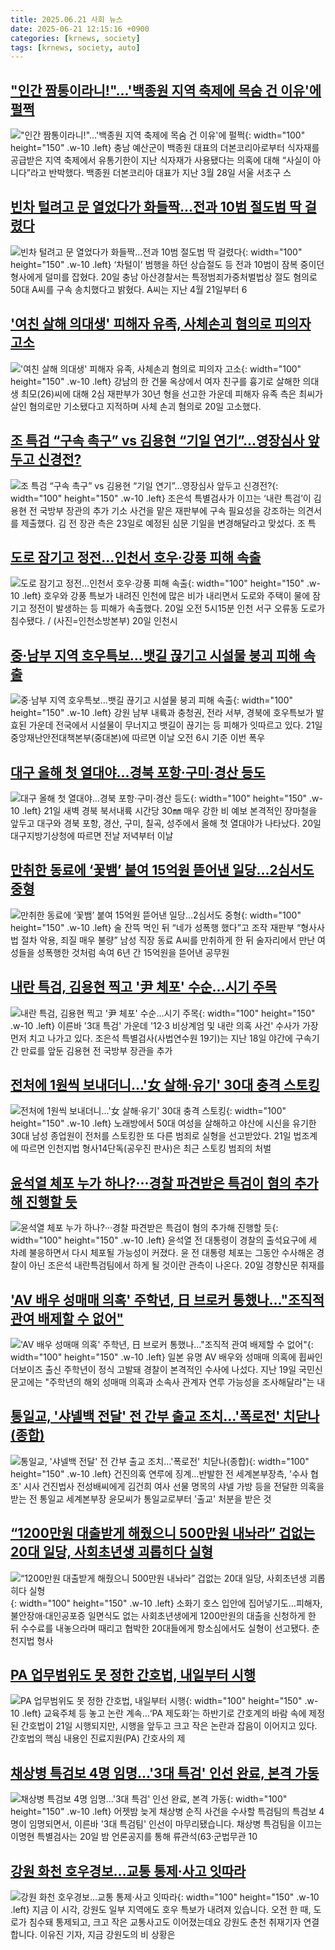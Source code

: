 ```yaml
---
title: 2025.06.21 사회 뉴스
date: 2025-06-21 12:15:16 +0900
categories: [krnews, society]
tags: [krnews, society, auto]
---
```

## ["인간 짬통이라니!"...'백종원 지역 축제에 목숨 건 이유'에 펄쩍](https://n.news.naver.com/mnews/article/018/0006045152)

!["인간 짬통이라니!"...'백종원 지역 축제에 목숨 건 이유'에 펄쩍](https://mimgnews.pstatic.net/image/origin/018/2025/06/20/6045152.jpg?type=nf220_150){: width="100" height="150" .w-10 .left}
충남 예산군이 백종원 대표의 더본코리아로부터 식자재를 공급받은 지역 축제에서 유통기한이 지난 식자재가 사용됐다는 의혹에 대해 “사실이 아니다”라고 반박했다. 백종원 더본코리아 대표가 지난 3월 28일 서울 서초구 스

## [빈차 털려고 문 열었다가 화들짝…전과 10범 절도범 딱 걸렸다](https://n.news.naver.com/mnews/article/025/0003449491)

![빈차 털려고 문 열었다가 화들짝…전과 10범 절도범 딱 걸렸다](https://mimgnews.pstatic.net/image/origin/025/2025/06/20/3449491.jpg?type=nf220_150){: width="100" height="150" .w-10 .left}
‘차털이’ 범행을 하던 상습절도 등 전과 10범이 잠복 중이던 형사에게 덜미를 잡혔다. 20일 충남 아산경찰서는 특정범죄가중처벌법상 절도 혐의로 50대 A씨를 구속 송치했다고 밝혔다. A씨는 지난 4월 21일부터 6

## ['여친 살해 의대생' 피해자 유족, 사체손괴 혐의로 피의자 고소](https://n.news.naver.com/mnews/article/003/0013315370)

!['여친 살해 의대생' 피해자 유족, 사체손괴 혐의로 피의자 고소](https://mimgnews.pstatic.net/image/origin/003/2025/06/20/13315370.jpg?type=nf220_150){: width="100" height="150" .w-10 .left}
강남의 한 건물 옥상에서 여자 친구를 흉기로 살해한 의대생 최모(26)씨에 대해 2심 재판부가 30년 형을 선고한 가운데 피해자 유족 측은 최씨가 살인 혐의로만 기소됐다고 지적하며 사체 손괴 혐의로 20일 고소했다.

## [조 특검 “구속 촉구” vs 김용현 “기일 연기”…영장심사 앞두고 신경전?](https://n.news.naver.com/mnews/article/005/0001784535)

![조 특검 “구속 촉구” vs 김용현 “기일 연기”…영장심사 앞두고 신경전?](https://mimgnews.pstatic.net/image/origin/005/2025/06/20/1784535.jpg?type=nf220_150){: width="100" height="150" .w-10 .left}
조은석 특별검사가 이끄는 ‘내란 특검’이 김용현 전 국방부 장관의 추가 기소 사건을 맡은 재판부에 구속 필요성을 강조하는 의견서를 제출했다. 김 전 장관 측은 23일로 예정된 심문 기일을 변경해달라고 맞섰다. 조 특

## [도로 잠기고 정전…인천서 호우·강풍 피해 속출](https://n.news.naver.com/mnews/article/018/0006045161)

![도로 잠기고 정전…인천서 호우·강풍 피해 속출](https://mimgnews.pstatic.net/image/origin/018/2025/06/20/6045161.jpg?type=nf220_150){: width="100" height="150" .w-10 .left}
호우와 강풍 특보가 내려진 인천에 많은 비가 내리면서 도로와 주택이 물에 잠기고 정전이 발생하는 등 피해가 속출했다. 20일 오전 5시15분 인천 서구 오류동 도로가 침수됐다. / (사진=인천소방본부) 20일 인천시

## [중·남부 지역 호우특보…뱃길 끊기고 시설물 붕괴 피해 속출](https://n.news.naver.com/mnews/article/421/0008324491)

![중·남부 지역 호우특보…뱃길 끊기고 시설물 붕괴 피해 속출](https://mimgnews.pstatic.net/image/origin/421/2025/06/21/8324491.jpg?type=nf220_150){: width="100" height="150" .w-10 .left}
강원 남부 내륙과 충청권, 전라 서부, 경북에 호우특보가 발효된 가운데 전국에서 시설물이 무너지고 뱃길이 끊기는 등 피해가 잇따르고 있다. 21일 중앙재난안전대책본부(중대본)에 따르면 이날 오전 6시 기준 이번 폭우

## [대구 올해 첫 열대야…경북 포항·구미·경산 등도](https://n.news.naver.com/mnews/article/001/0015460556)

![대구 올해 첫 열대야…경북 포항·구미·경산 등도](https://mimgnews.pstatic.net/image/origin/001/2025/06/20/15460556.jpg?type=nf220_150){: width="100" height="150" .w-10 .left}
21일 새벽 경북 북서내륙 시간당 30㎜ 매우 강한 비 예보 본격적인 장마철을 앞두고 대구와 경북 포항, 경산, 구미, 칠곡, 성주에서 올해 첫 열대야가 나타났다. 20일 대구지방기상청에 따르면 전날 저녁부터 이날

## [만취한 동료에 ‘꽃뱀’ 붙여 15억원 뜯어낸 일당…2심서도 중형](https://n.news.naver.com/mnews/article/022/0004045229)

![만취한 동료에 ‘꽃뱀’ 붙여 15억원 뜯어낸 일당…2심서도 중형](https://mimgnews.pstatic.net/image/origin/022/2025/06/20/4045229.jpg?type=nf220_150){: width="100" height="150" .w-10 .left}
술 잔뜩 먹인 뒤 “네가 성폭행 했다”고 조작 재판부 “형사사법 절차 악용, 죄질 매우 불량” 남성 직장 동료 A씨를 만취하게 한 뒤 술자리에서 만난 여성들을 성폭행한 것처럼 속여 6년 간 15억원을 뜯어낸 공무원

## [내란 특검, 김용현 찍고 '尹 체포' 수순…시기 주목](https://n.news.naver.com/mnews/article/031/0000942151)

![내란 특검, 김용현 찍고 '尹 체포' 수순…시기 주목](https://mimgnews.pstatic.net/image/origin/031/2025/06/21/942151.jpg?type=nf220_150){: width="100" height="150" .w-10 .left}
이른바 '3대 특검' 가운데 '12·3 비상계엄 및 내란 의혹 사건' 수사가 가장 먼저 치고 나가고 있다. 조은석 특별검사(사법연수원 19기)는 지난 18일 야간에 구속기간 만료를 앞둔 김용현 전 국방부 장관을 추가

## [전처에 1원씩 보내더니…'女 살해·유기' 30대 충격 스토킹](https://n.news.naver.com/mnews/article/025/0003449533)

![전처에 1원씩 보내더니…'女 살해·유기' 30대 충격 스토킹](https://mimgnews.pstatic.net/image/origin/025/2025/06/21/3449533.jpg?type=nf220_150){: width="100" height="150" .w-10 .left}
노래방에서 50대 여성을 살해하고 야산에 시신을 유기한 30대 남성 종업원이 전처를 스토킹한 또 다른 범죄로 실형을 선고받았다. 21일 법조계에 따르면 인천지법 형사14단독(공우진 판사)은 최근 스토킹 범죄의 처벌

## [윤석열 체포 누가 하나?···경찰 파견받은 특검이 혐의 추가해 진행할 듯](https://n.news.naver.com/mnews/article/032/0003377532)

![윤석열 체포 누가 하나?···경찰 파견받은 특검이 혐의 추가해 진행할 듯](https://mimgnews.pstatic.net/image/origin/032/2025/06/20/3377532.jpg?type=nf220_150){: width="100" height="150" .w-10 .left}
윤석열 전 대통령이 경찰의 출석요구에 세 차례 불응하면서 다시 체포될 가능성이 커졌다. 윤 전 대통령 체포는 그동안 수사해온 경찰이 아닌 조은석 내란특검팀에서 하게 될 것이란 관측이 나온다. 20일 경향신문 취재를

## ['AV 배우 성매매 의혹' 주학년, 日 브로커 통했나…"조직적 관여 배제할 수 없어"](https://n.news.naver.com/mnews/article/014/0005365975)

!['AV 배우 성매매 의혹' 주학년, 日 브로커 통했나…"조직적 관여 배제할 수 없어"](https://mimgnews.pstatic.net/image/origin/014/2025/06/20/5365975.jpg?type=nf220_150){: width="100" height="150" .w-10 .left}
일본 유명 AV 배우와 성매매 의혹에 휩싸인 더보이즈 출신 주학년이 정식 고발돼 경찰이 본격적인 수사에 나섰다. 지난 19일 국민신문고에는 "주학년의 해외 성매매 의혹과 소속사 관계자 연루 가능성을 조사해달라"는 내

## [통일교, '샤넬백 전달' 전 간부 출교 조치…'폭로전' 치닫나(종합)](https://n.news.naver.com/mnews/article/001/0015461802)

![통일교, '샤넬백 전달' 전 간부 출교 조치…'폭로전' 치닫나(종합)](https://mimgnews.pstatic.net/image/origin/001/2025/06/20/15461802.jpg?type=nf220_150){: width="100" height="150" .w-10 .left}
건진의혹 연루에 징계…반발한 전 세계본부장측, '수사 협조' 시사 건진법사 전성배씨에게 김건희 여사 선물 명목의 샤넬 가방 등을 전달한 의혹을 받는 전 통일교 세계본부장 윤모씨가 통일교로부터 '출교' 처분을 받은 것

## [“1200만원 대출받게 해줬으니 500만원 내놔라” 겁없는 20대 일당, 사회초년생 괴롭히다 실형](https://n.news.naver.com/mnews/article/016/0002488161)

![“1200만원 대출받게 해줬으니 500만원 내놔라” 겁없는 20대 일당, 사회초년생 괴롭히다 실형](https://mimgnews.pstatic.net/image/origin/016/2025/06/21/2488161.jpg?type=nf220_150){: width="100" height="150" .w-10 .left}
소화기 호스 입안에 집어넣기도…피해자, 불안장애·대인공포증 일면식도 없는 사회초년생에게 1200만원의 대출을 신청하게 한 뒤 수수료를 내놓으라며 때리고 협박한 20대들에게 항소심에서도 실형이 선고됐다. 춘천지법 형사

## [PA 업무범위도 못 정한 간호법, 내일부터 시행](https://n.news.naver.com/mnews/article/016/0002488008)

![PA 업무범위도 못 정한 간호법, 내일부터 시행](https://mimgnews.pstatic.net/image/origin/016/2025/06/20/2488008.jpg?type=nf220_150){: width="100" height="150" .w-10 .left}
교육주체 등 놓고 논란 계속…‘PA 제도화’는 하반기로 간호계의 바람 속에 제정된 간호법이 21일 시행되지만, 시행을 앞두고 크고 작은 논란과 잡음이 이어지고 있다. 간호법의 핵심 내용인 진료지원(PA) 간호사의 제

## [채상병 특검보 4명 임명…'3대 특검' 인선 완료, 본격 가동](https://n.news.naver.com/mnews/article/437/0000445497)

![채상병 특검보 4명 임명…'3대 특검' 인선 완료, 본격 가동](https://mimgnews.pstatic.net/image/origin/437/2025/06/21/445497.jpg?type=nf220_150){: width="100" height="150" .w-10 .left}
어젯밤 늦게 채상병 순직 사건을 수사할 특검팀의 특검보 4명이 임명되면서, 이른바 '3대 특검팀' 인선이 마무리됐습니다. 채상병 특검팀을 이끄는 이명현 특별검사는 20일 밤 언론공지를 통해 류관석(63·군법무관 10

## [강원 화천 호우경보…교통 통제·사고 잇따라](https://n.news.naver.com/mnews/article/056/0011973917)

![강원 화천 호우경보…교통 통제·사고 잇따라](https://mimgnews.pstatic.net/image/origin/056/2025/06/20/11973917.jpg?type=nf220_150){: width="100" height="150" .w-10 .left}
지금 이 시각, 강원도 일부 지역에도 호우 특보가 내려져 있습니다. 오전 한 때, 도로가 침수돼 통제되고, 크고 작은 교통사고도 이어졌는데요 강원도 춘천 취재기자 연결합니다. 이유진 기자, 지금 강원도의 비 상황은

